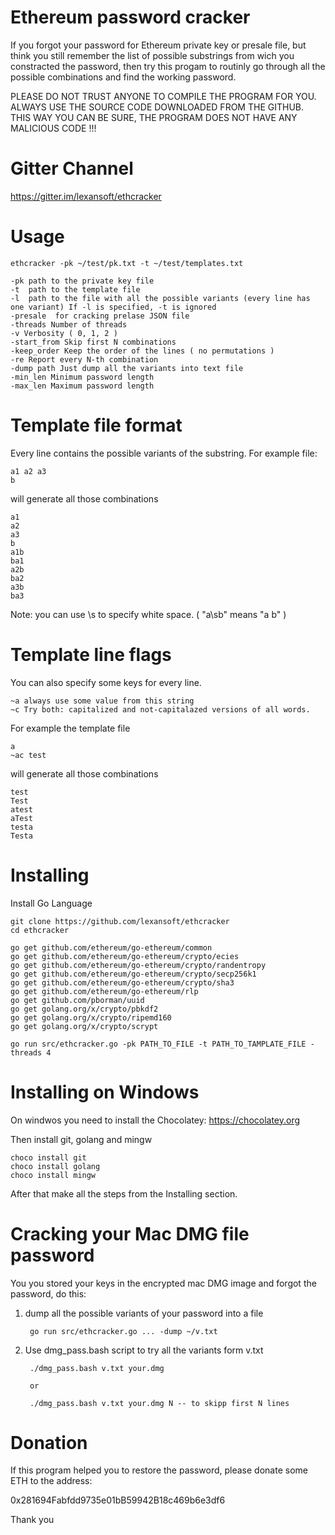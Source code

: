 # Ethereum password cracker

If you forgot your password for Ethereum private key or presale file, but think you still remember 
the list of possible substrings from wich you constracted the password, then try this progam to 
routinly go through all the possible combinations and find the working password.

PLEASE DO NOT TRUST ANYONE TO COMPILE THE PROGRAM FOR YOU. ALWAYS USE THE SOURCE CODE DOWNLOADED FROM 
THE GITHUB. THIS WAY YOU CAN BE SURE, THE PROGRAM DOES NOT HAVE ANY MALICIOUS CODE !!!

# Gitter Channel

https://gitter.im/lexansoft/ethcracker

# Usage 

    ethcracker -pk ~/test/pk.txt -t ~/test/templates.txt

    -pk path to the private key file
    -t  path to the template file
    -l  path to the file with all the possible variants (every line has one variant) If -l is specified, -t is ignored
    -presale  for cracking prelase JSON file
    -threads Number of threads
    -v Verbosity ( 0, 1, 2 )
    -start_from Skip first N combinations
    -keep_order Keep the order of the lines ( no permutations )
    -re Report every N-th combination
    -dump path Just dump all the variants into text file
    -min_len Minimum password length
    -max_len Maximum password length
    

# Template file format

Every line contains the possible variants of the substring. For example file:

    a1 a2 a3
    b

will generate all those combinations

    a1
    a2
    a3
    b
    a1b
    ba1
    a2b
    ba2
    a3b
    ba3

Note: you can use \s to specify white space. ( "a\sb" means "a b" )


# Template line flags 

You can also specify some keys for every line. 

    ~a always use some value from this string
    ~c Try both: capitalized and not-capitalazed versions of all words. 
    
For example the template file

    a 
    ~ac test

will generate all those combinations

    test
    Test
    atest
    aTest
    testa
    Testa


# Installing

Install Go Language


    git clone https://github.com/lexansoft/ethcracker
    cd ethcracker
    
    go get github.com/ethereum/go-ethereum/common
    go get github.com/ethereum/go-ethereum/crypto/ecies
    go get github.com/ethereum/go-ethereum/crypto/randentropy
    go get github.com/ethereum/go-ethereum/crypto/secp256k1
    go get github.com/ethereum/go-ethereum/crypto/sha3
    go get github.com/ethereum/go-ethereum/rlp
    go get github.com/pborman/uuid
    go get golang.org/x/crypto/pbkdf2
    go get golang.org/x/crypto/ripemd160
    go get golang.org/x/crypto/scrypt
    
    go run src/ethcracker.go -pk PATH_TO_FILE -t PATH_TO_TAMPLATE_FILE -threads 4 
    
# Installing on Windows 

On windwos you need to install the Chocolatey:  https://chocolatey.org 

Then install git, golang and mingw 

    choco install git
    choco install golang
    choco install mingw
    
After that make all the steps from the Installing section.    
    
# Cracking your Mac DMG file password
You you stored your keys in the encrypted mac DMG image and forgot the password, do this:

1. dump all the possible variants of your password into a file

        go run src/ethcracker.go ... -dump ~/v.txt 
        
2. Use dmg_pass.bash script to try all the variants form v.txt

        ./dmg_pass.bash v.txt your.dmg
        
        or
        
        ./dmg_pass.bash v.txt your.dmg N -- to skipp first N lines

# Donation

If this program helped you to restore the password, please donate some ETH to the address:

 0x281694Fabfdd9735e01bB59942B18c469b6e3df6
 
 Thank you